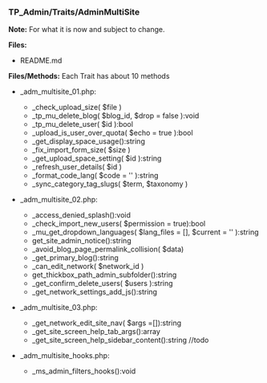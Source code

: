 ### TP_Admin/Traits/AdminMultiSite

**Note:** For what it is now and subject to change. 

**Files:** 
- README.md

**Files/Methods:** Each Trait has about 10 methods

- _adm_multisite_01.php: 	
	* _check_upload_size( $file ) 
	* _tp_mu_delete_blog( $blog_id, $drop = false ):void 
	* _tp_mu_delete_user( $id ):bool 
	* _upload_is_user_over_quota( $echo = true ):bool 
	* _get_display_space_usage():string 
	* _fix_import_form_size( $size ) 
	* _get_upload_space_setting( $id ):string 
	* _refresh_user_details( $id ) 
	* _format_code_lang( $code = '' ):string 
	* _sync_category_tag_slugs( $term, $taxonomy ) 

- _adm_multisite_02.php: 	
	* _access_denied_splash():void 
	* _check_import_new_users( $permission = true):bool 
	* _mu_get_dropdown_languages( $lang_files = [], $current = '' ):string 
	* get_site_admin_notice():string 
	* _avoid_blog_page_permalink_collision( $data) 
	* _get_primary_blog():string 
	* _can_edit_network( $network_id ) 
	* get_thickbox_path_admin_subfolder():string 
	* _get_confirm_delete_users( $users ):string 
	* _get_network_settings_add_js():string 

- _adm_multisite_03.php: 	
	* _get_network_edit_site_nav( $args =[]):string 
	* _get_site_screen_help_tab_args():array 
	* _get_site_screen_help_sidebar_content():string //todo 

- _adm_multisite_hooks.php: 	
	* _ms_admin_filters_hooks():void 